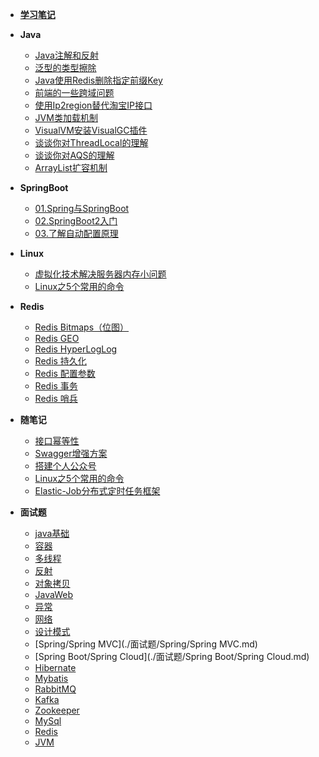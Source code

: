 - [**学习笔记**](README.md)


- **Java**
  - [Java注解和反射](./Java/Java注解和反射/README.md)
  - [泛型的类型擦除](./Java/泛型的类型擦除/README.md)
  - [Java使用Redis删除指定前缀Key](./Java/Java使用Redis删除指定前缀Key/README.md)
  - [前端的一些跨域问题](./Java/前端的一些跨域问题/README.md)
  - [使用Ip2region替代淘宝IP接口](./Java/使用Ip2region替代淘宝IP接口/README.md)
  - [JVM类加载机制](./Java/JVM类加载机制/README.md)
  - [VisualVM安装VisualGC插件](./Java/VisualVM安装VisualGC插件/README.md)
  - [谈谈你对ThreadLocal的理解](./Java/谈谈你对ThreadLocal的理解/README.md)
  - [谈谈你对AQS的理解](./Java/谈谈你对AQS的理解/README.md)
  - [ArrayList扩容机制](./Java/ArrayList扩容机制/README.md)
- **SpringBoot**

  - [01.Spring与SpringBoot](./SpringBoot/01.Spring与SpringBoot.md)
  - [02.SpringBoot2入门](./SpringBoot/02.SpringBoot2入门.md)
  - [03.了解自动配置原理](./SpringBoot/03.了解自动配置原理.md)
- **Linux**
  - [虚拟化技术解决服务器内存小问题](./Linux/虚拟化技术解决服务器内存小问题/README.md)
  - [Linux之5个常用的命令](./随笔记/Linux之5个常用的命令.md)
- **Redis**
  - [Redis Bitmaps（位图）](./Redis/Bitmaps.md)
  - [Redis GEO](./Redis/GEO.md)
  - [Redis HyperLogLog](./Redis/HyperLogLog.md)
  - [Redis 持久化](./Redis/持久化.md)
  - [Redis 配置参数](./Redis/配置参数.md)
  - [Redis 事务](./Redis/事务.md)
  - [Redis 哨兵](./Redis/哨兵.md)
- **随笔记**
  - [接口幂等性](./随笔记/接口幂等性.md)
  - [Swagger增强方案](./随笔记/Swagger增强方案.md)
  - [搭建个人公众号](./随笔记/搭建个人公众号.md)
  - [Linux之5个常用的命令](./随笔记/Linux之5个常用的命令.md)
  - [Elastic-Job分布式定时任务框架](./随笔记/Elastic-Job分布式定时任务框架.md)
- **面试题**
  - [java基础](./面试题/java基础.md)
  - [容器](./面试题/容器.md)
  - [多线程](./面试题/多线程.md)
  - [反射](./面试题/反射.md)
  - [对象拷贝](./面试题/对象拷贝.md)
  - [JavaWeb](./面试题/JavaWeb.md)
  - [异常](./面试题/异常.md)
  - [网络](./面试题/网络.md)
  - [设计模式](./面试题/设计模式.md)
  - [Spring/Spring MVC](./面试题/Spring/Spring MVC.md)
  - [Spring Boot/Spring Cloud](./面试题/Spring Boot/Spring Cloud.md)
  - [Hibernate](./面试题/Hibernate.md)
  - [Mybatis](./面试题/Mybatis.md)
  - [RabbitMQ](./面试题/RabbitMQ.md)
  - [Kafka](./面试题/Kafka.md)
  - [Zookeeper](./面试题/Zookeeper.md)
  - [MySql](./面试题/MySql.md)
  - [Redis](./面试题/Redis.md)
  - [JVM](./面试题/JVM.md)